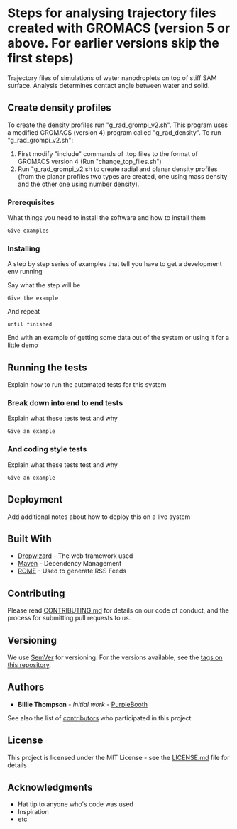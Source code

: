 # Steps for analysing trajectory files created with GROMACS (version 5 or above. For earlier versions skip the first steps)

Trajectory files of simulations of water nanodroplets on top of stiff SAM surface. Analysis determines contact angle between water and solid.

## Create density profiles

To create the density profiles run "g_rad_grompi_v2.sh". This program uses a modified GROMACS (version 4) program called "g_rad_density".
To run "g_rad_grompi_v2.sh":
1. First modify "include" commands of .top files to the format of GROMACS version 4 (Run "change_top_files.sh")
2. Run "g_rad_grompi_v2.sh to create radial and planar density profiles (from the planar profiles two types are created, one using mass density and the other one using number density).


### Prerequisites

What things you need to install the software and how to install them

```
Give examples
```

### Installing

A step by step series of examples that tell you have to get a development env running

Say what the step will be

```
Give the example
```

And repeat

```
until finished
```

End with an example of getting some data out of the system or using it for a little demo

## Running the tests

Explain how to run the automated tests for this system

### Break down into end to end tests

Explain what these tests test and why

```
Give an example
```

### And coding style tests

Explain what these tests test and why

```
Give an example
```

## Deployment

Add additional notes about how to deploy this on a live system

## Built With

* [Dropwizard](http://www.dropwizard.io/1.0.2/docs/) - The web framework used
* [Maven](https://maven.apache.org/) - Dependency Management
* [ROME](https://rometools.github.io/rome/) - Used to generate RSS Feeds

## Contributing

Please read [CONTRIBUTING.md](https://gist.github.com/PurpleBooth/b24679402957c63ec426) for details on our code of conduct, and the process for submitting pull requests to us.

## Versioning

We use [SemVer](http://semver.org/) for versioning. For the versions available, see the [tags on this repository](https://github.com/your/project/tags). 

## Authors

* **Billie Thompson** - *Initial work* - [PurpleBooth](https://github.com/PurpleBooth)

See also the list of [contributors](https://github.com/your/project/contributors) who participated in this project.

## License

This project is licensed under the MIT License - see the [LICENSE.md](LICENSE.md) file for details

## Acknowledgments

* Hat tip to anyone who's code was used
* Inspiration
* etc


